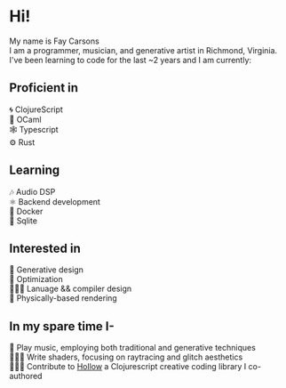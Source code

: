 # Hi!
My name is Fay Carsons <br>
I am a programmer, musician, and generative artist in Richmond, Virginia. <br>
I've been learning to code for the last ~2 years and I am currently:

## Proficient in 
🌀 ClojureScript <br>
🐫 OCaml <br>
🕸 Typescript <br>
⚙️ Rust

## Learning
🎶 Audio DSP <br>
⚛️ Backend development <br>
🐋 Docker <br>
💽 Sqlite

## Interested in
🌷 Generative design <br>
🧩 Optimization <br>
👩🏻‍🔬 Lanuage && compiler design <br>
📸 Physically-based rendering

## In my spare time I-
🎹 Play music, employing both traditional and generative techniques <br>
👩🏻‍🎨 Write shaders, focusing on raytracing and glitch aesthetics <br>
👩🏻‍💻 Contribute to [Hollow](https://github.com/Ella-Hoeppner/hollow) a Clojurescript creative coding library I co-authored
